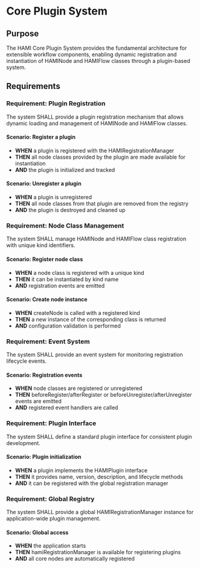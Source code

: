 # Core Plugin System

## Purpose
The HAMI Core Plugin System provides the fundamental architecture for extensible workflow components, enabling dynamic registration and instantiation of HAMINode and HAMIFlow classes through a plugin-based system.

## Requirements

### Requirement: Plugin Registration
The system SHALL provide a plugin registration mechanism that allows dynamic loading and management of HAMINode and HAMIFlow classes.

#### Scenario: Register a plugin
- **WHEN** a plugin is registered with the HAMIRegistrationManager
- **THEN** all node classes provided by the plugin are made available for instantiation
- **AND** the plugin is initialized and tracked

#### Scenario: Unregister a plugin
- **WHEN** a plugin is unregistered
- **THEN** all node classes from that plugin are removed from the registry
- **AND** the plugin is destroyed and cleaned up

### Requirement: Node Class Management
The system SHALL manage HAMINode and HAMIFlow class registration with unique kind identifiers.

#### Scenario: Register node class
- **WHEN** a node class is registered with a unique kind
- **THEN** it can be instantiated by kind name
- **AND** registration events are emitted

#### Scenario: Create node instance
- **WHEN** createNode is called with a registered kind
- **THEN** a new instance of the corresponding class is returned
- **AND** configuration validation is performed

### Requirement: Event System
The system SHALL provide an event system for monitoring registration lifecycle events.

#### Scenario: Registration events
- **WHEN** node classes are registered or unregistered
- **THEN** beforeRegister/afterRegister or beforeUnregister/afterUnregister events are emitted
- **AND** registered event handlers are called

### Requirement: Plugin Interface
The system SHALL define a standard plugin interface for consistent plugin development.

#### Scenario: Plugin initialization
- **WHEN** a plugin implements the HAMIPlugin interface
- **THEN** it provides name, version, description, and lifecycle methods
- **AND** it can be registered with the global registration manager

### Requirement: Global Registry
The system SHALL provide a global HAMIRegistrationManager instance for application-wide plugin management.

#### Scenario: Global access
- **WHEN** the application starts
- **THEN** hamiRegistrationManager is available for registering plugins
- **AND** all core nodes are automatically registered